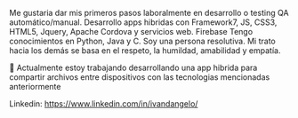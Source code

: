 Me gustaria dar mis primeros pasos laboralmente en desarrollo o testing QA automático/manual. Desarrollo apps hibridas con Framework7, JS, CSS3, HTML5, Jquery, Apache Cordova y servicios web. Firebase Tengo conocimientos en Python, Java y C. Soy una persona resolutiva. Mi trato hacia los demás se basa en el respeto, la humildad, amabilidad y empatía.

🔭 Actualmente estoy trabajando desarrollando una app hibrida para compartir archivos entre dispositivos con las tecnologias mencionadas anteriormente

Linkedin: https://www.linkedin.com/in/ivandangelo/

<!--
**ivandangelo/ivandangelo** is a ✨ _special_ ✨ repository because its `README.md` (this file) appears on your GitHub profile.

Here are some ideas to get you started:

- 🔭 I’m currently working on ...
- 🌱 I’m currently learning ...
- 👯 I’m looking to collaborate on ...
- 🤔 I’m looking for help with ...
- 💬 Ask me about ...
- 📫 How to reach me: ...
- 😄 Pronouns: ...
- ⚡ Fun fact: ...
-->
